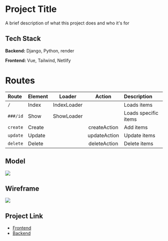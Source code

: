 # Project Title

A brief description of what this project does and who it's for

## Tech Stack

**Backend:** Django, Python, render

**Frontend:** Vue, Tailwind, Netlify


# Routes

| Route     | Element    | Loader     | Action  | Description |
| :-----   | :-------  | :------:   | :-----: | :---
| `/`       | Index      |IndexLoader |         |Loads items  |
| `###/id`  | Show       |ShowLoader  |         |Loads specific items| 
| `create`  | Create     |            |createAction| Add items| 
| `update`  | Update     |            |updateAction| Update items| 
| `delete`  | Delete     |            |deleteAction| Delete items| 

## Model
![](https://i.imgur.com/ywU7LrY.png[/img])

## Wireframe

![](https://i.imgur.com/4oyb8gf.png)


## Project Link
- [Frontend](https://github.com/vfuertez/Capstone)
- [Backend](https://github.com/vfuertez/capstone-backend)
